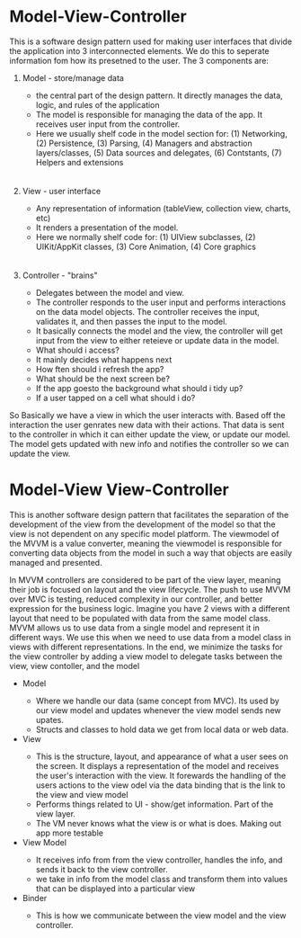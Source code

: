 # Model-View-Controller

This is a software design pattern used for making user interfaces that divide the application into 3 interconnected elements. We do this to seperate information fom how its presetned to the user. The 3 components are:
<ol>
  <li>Model - store/manage data</li>
  <ul>
    <li>the central part of the design pattern. It directly manages the data, logic, and rules of the application</li>
    <li>The model is responsible for managing the data of the app. It receives user input from the controller.</li>
    <li>Here we usually shelf code in the model section for: (1) Networking, (2) Persistence, (3) Parsing, (4) Managers and abstraction layers/classes, (5) Data sources and delegates, (6) Contstants, (7) Helpers and extensions</li>
    
  </ul>
  <br></br>
  
  <li>View - user interface</li>
  <ul>
    <li>Any representation of information (tableView, collection view, charts, etc)</li>
    <li>It renders a presentation of the model.</li>
    <li>Here we normally shelf code for: (1) UIView subclasses, (2) UIKit/AppKit classes, (3) Core Animation, (4) Core graphics</li>
  </ul>
  <br></br>
  
  <li>Controller - "brains"</li>
  <ul>
    <li>Delegates between the model and view. </li>
    <li>The controller responds to the user input and performs interactions on the data model objects. The controller receives the input, validates it, and then passes the input to the model.</li>
    <li>It basically connects the model and the view, the controller will get input from the view to either reteieve or update data in the model.</li>
    <li>What should i access?</li>
  <li>It mainly decides what happens next</li>
  <li>How ften should i refresh the app?</li>
  <li>What should be the next screen be?</li>
  <li>If the app goesto the background what should i tidy up?</li>
  <li>If a user tapped on a cell what should i do?</li>
  </ul>
  
</ol>

So Basically we have a view in which the user interacts with. Based off the interaction the user genrates new data with their actions. That data is sent to the controller in which it can either update the view, or update our model. The model gets updated with new info and notifies the controller so we can update the view.

# Model-View View-Controller
This is another software design pattern that facilitates the separation of the development of the view from the development of the model so that the view is not dependent on any specific model platform. The viewmodel of the MVVM is a value converter, meaning the viewmodel is responsible for converting data objects from the model in such a way that objects are easily managed and presented. 

In MVVM controllers are considered to be part of the view layer, meaning their job is focused on layout and the view lifecycle. The push to use MVVM over MVC is testing, reduced complexity in our controller, and better expression for the business logic. Imagine you have 2 views with a different layout that need to be populated with data from the same model class. MVVM allows us to use data from a single model and represent it in different ways. We use this when we need to use data from a model class in views with different representations. In the end, we minimize the tasks for the view controller by adding a view model to delegate tasks between the view, view contoller, and the model

<ul>
  <li>Model</li>
  <ul>
    <li>Where we handle our data (same concept from MVC). Its used by our view model and updates whenever the view model sends new upates.</li>
    <li>Structs and classes to hold data we get from local data or web data.</li>
  </ul>
  
  <li>View</li>
  <ul>
    <li>This is the structure, layout, and appearance of what a user sees on the screen. It displays a representation of the model and receives the user's interaction with the view. It forewards the handling of the users actions to the view odel via the data binding that is the link to the view and view model</li>
    <li>Performs things related to UI - show/get information. Part of the view layer.</li>
    <li>The VM never knows what the view is or what is does. Making out app more testable</li>
  </ul>
  
  <li>View Model</li>
  <ul>
    <li>It receives info from from the view controller, handles the info, and sends it back to the view controller.</li>
    <li>we take in info from the model class and transform them into values that can be displayed into a particular view</li>
  </ul>
  
  <li>Binder</li>
  <ul>
    <li>This is how we communicate between the view model and the view controller. </li>
  </ul>
</ul>



